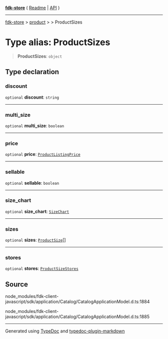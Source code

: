 [**fdk-store**](../../../README.md) ( [Readme](../../../README.md) \| [API](../../../API.md) )

---

[fdk-store](../../../API.md) > [product](../../README.md) > [<internal>](../README.md) > ProductSizes

# Type alias: ProductSizes

> **ProductSizes**: `object`

## Type declaration

### discount

`optional` **discount**: `string`

---

### multi_size

`optional` **multi_size**: `boolean`

---

### price

`optional` **price**: [`ProductListingPrice`](type-alias.ProductListingPrice.md)

---

### sellable

`optional` **sellable**: `boolean`

---

### size_chart

`optional` **size_chart**: [`SizeChart`](type-alias.SizeChart.md)

---

### sizes

`optional` **sizes**: [`ProductSize`](type-alias.ProductSize.md)[]

---

### stores

`optional` **stores**: [`ProductSizeStores`](type-alias.ProductSizeStores.md)

## Source

node_modules/fdk-client-javascript/sdk/application/Catalog/CatalogApplicationModel.d.ts:1884

node_modules/fdk-client-javascript/sdk/application/Catalog/CatalogApplicationModel.d.ts:1885

---

Generated using [TypeDoc](https://typedoc.org/) and [typedoc-plugin-markdown](https://www.npmjs.com/package/typedoc-plugin-markdown)
